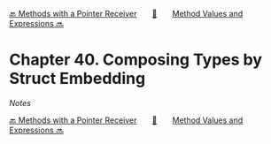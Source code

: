 [🔙 Methods with a Pointer Receiver][previous-chapter]&nbsp;&nbsp;&nbsp;&nbsp;&nbsp;&nbsp;&nbsp;[🏡][readme]&nbsp;&nbsp;&nbsp;&nbsp;&nbsp;&nbsp;&nbsp;[Method Values and Expressions 🔜][upcoming-chapter]

# Chapter 40. Composing Types by Struct Embedding

_Notes_

[🔙 Methods with a Pointer Receiver][previous-chapter]&nbsp;&nbsp;&nbsp;&nbsp;&nbsp;&nbsp;&nbsp;[🏡][readme]&nbsp;&nbsp;&nbsp;&nbsp;&nbsp;&nbsp;&nbsp;[Method Values and Expressions 🔜][upcoming-chapter]

[readme]: README.md
[previous-chapter]: ch039-methods-with-a-pointer-receiver.md
[upcoming-chapter]: ch041-method-values-and-expressions.md